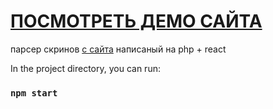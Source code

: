 <h1><a href="http://parser-scrin.zzz.com.ua/">ПОСМОТРЕТЬ ДЕМО САЙТА</a></h1>

парсер скринов <a href="https://prnt.sc/">с сайта</a> написаный на php + react

In the project directory, you can run:

### `npm start`


